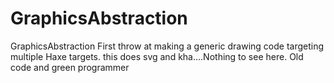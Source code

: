 # GraphicsAbstraction
GraphicsAbstraction
First throw at making a generic drawing code targeting multiple Haxe targets.  this does svg and kha....Nothing to see here.  Old code and green programmer